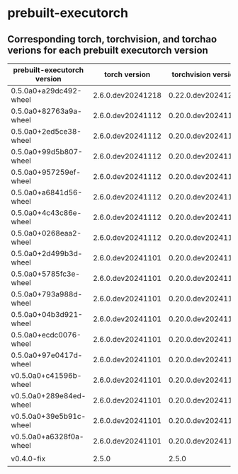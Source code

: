 # prebuilt-executorch

## Corresponding torch, torchvision, and torchao verions for each prebuilt executorch version

| prebuilt-executorch version | torch version     | torchvision version | torchao version |
| --------------------------- | ----------------- | ------------------- | --------------- |
| 0.5.0a0+a29dc492-wheel      | 2.6.0.dev20241218 | 0.22.0.dev20241218  | 0.7.0           |
| 0.5.0a0+82763a9a-wheel      | 2.6.0.dev20241112 | 0.20.0.dev20241112  | 0.7.0           |
| 0.5.0a0+2ed5ce38-wheel      | 2.6.0.dev20241112 | 0.20.0.dev20241112  | 0.7.0           |
| 0.5.0a0+99d5b807-wheel      | 2.6.0.dev20241112 | 0.20.0.dev20241112  | 0.7.0           |
| 0.5.0a0+957259ef-wheel      | 2.6.0.dev20241112 | 0.20.0.dev20241112  | 0.7.0           |
| 0.5.0a0+a6841d56-wheel      | 2.6.0.dev20241112 | 0.20.0.dev20241112  | 0.7.0           |
| 0.5.0a0+4c43c86e-wheel      | 2.6.0.dev20241112 | 0.20.0.dev20241112  | 0.7.0           |
| 0.5.0a0+0268eaa2-wheel      | 2.6.0.dev20241112 | 0.20.0.dev20241112  | 0.7.0           |
| 0.5.0a0+2d499b3d-wheel      | 2.6.0.dev20241101 | 0.20.0.dev20241101  | 0.7.0           |
| 0.5.0a0+5785fc3e-wheel      | 2.6.0.dev20241101 | 0.20.0.dev20241101  | 0.7.0           |
| 0.5.0a0+793a988d-wheel      | 2.6.0.dev20241101 | 0.20.0.dev20241101  | 0.7.0           |
| 0.5.0a0+04b3d921-wheel      | 2.6.0.dev20241101 | 0.20.0.dev20241101  | 0.7.0           |
| 0.5.0a0+ecdc0076-wheel      | 2.6.0.dev20241101 | 0.20.0.dev20241101  | 0.7.0           |
| 0.5.0a0+97e0417d-wheel      | 2.6.0.dev20241101 | 0.20.0.dev20241101  | 0.7.0           |
| v0.5.0a0+c41596b-wheel      | 2.6.0.dev20241101 | 0.20.0.dev20241101  | 0.7.0           |
| v0.5.0a0+289e84ed-wheel     | 2.6.0.dev20241101 | 0.20.0.dev20241101  | 0.7.0           |
| v0.5.0a0+39e5b91c-wheel     | 2.6.0.dev20241101 | 0.20.0.dev20241101  | 0.7.0           |
| v0.5.0a0+a6328f0a-wheel     | 2.6.0.dev20241101 | 0.20.0.dev20241101  | 0.7.0           |
| v0.4.0-fix                  | 2.5.0             | 2.5.0               | ❓              |

